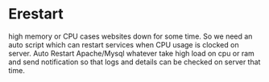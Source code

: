 # Erestart
high memory or CPU  cases  websites down for some time. So we need an auto script which can restart services when CPU usage is clocked on server.  Auto Restart Apache/Mysql  whatever take high load on cpu or ram and send notification so that logs and details can be checked on server that time. 
